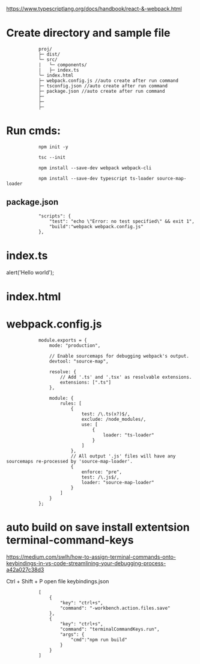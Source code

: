 https://www.typescriptlang.org/docs/handbook/react-&-webpack.html

# Create directory and sample file

                proj/
                ├─ dist/
                └─ src/
                |   └─ components/
                |   ├─ index.ts
                └─ index.html
                ├─ webpack.config.js //auto create after run command
                ├─ tsconfig.json //auto create after run command
                ├─ package.json //auto create after run command
                ├─ 
                ├─ 
                ├─ 

# Run cmds:

                npm init -y

                tsc --init

                npm install --save-dev webpack webpack-cli

                npm install --save-dev typescript ts-loader source-map-loader

## package.json
                "scripts": {
                    "test": "echo \"Error: no test specified\" && exit 1",
                    "build":"webpack webpack.config.js"   
                },   

# index.ts
alert('Hello world');

# index.html
<script src="./dist/main.js"></script>

# webpack.config.js

                module.exports = {
                    mode: "production",

                    // Enable sourcemaps for debugging webpack's output.
                    devtool: "source-map",

                    resolve: {
                        // Add '.ts' and '.tsx' as resolvable extensions.
                        extensions: [".ts"]
                    },

                    module: {
                        rules: [
                            {
                                test: /\.ts(x?)$/,
                                exclude: /node_modules/,
                                use: [
                                    {
                                        loader: "ts-loader"
                                    }
                                ]
                            },
                            // All output '.js' files will have any sourcemaps re-processed by 'source-map-loader'.
                            {
                                enforce: "pre",
                                test: /\.js$/,
                                loader: "source-map-loader"
                            }
                        ]
                    }  
                };

# auto build on save install extentsion terminal-command-keys

https://medium.com/swlh/how-to-assign-terminal-commands-onto-keybindings-in-vs-code-streamlining-your-debugging-process-a42a027c38d3

Ctrl + Shift + P open file
keybindings.json

                [
                    {
                        "key": "ctrl+s",
                        "command": "-workbench.action.files.save"
                    },
                    {
                        "key": "ctrl+s",
                        "command": "terminalCommandKeys.run",
                        "args": {
                            "cmd":"npm run build"
                        }
                    }
                ]
